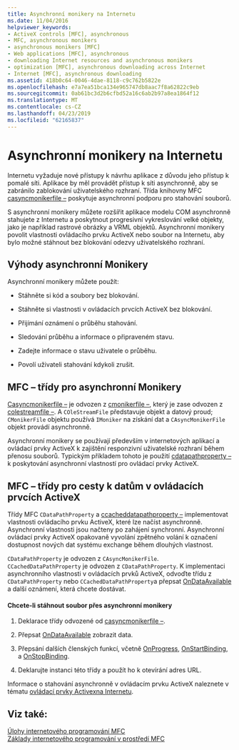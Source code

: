 ```yaml
---
title: Asynchronní monikery na Internetu
ms.date: 11/04/2016
helpviewer_keywords:
- ActiveX controls [MFC], asynchronous
- MFC, asynchronous monikers
- asynchronous monikers [MFC]
- Web applications [MFC], asynchronous
- downloading Internet resources and asynchronous monikers
- optimization [MFC], asynchronous downloading across Internet
- Internet [MFC], asynchronous downloading
ms.assetid: 418b0c64-0046-4dae-8118-c9c762b5822e
ms.openlocfilehash: e7a7ea51bca134e965747db8aac7f8a62822c9eb
ms.sourcegitcommit: 0ab61bc3d2b6cfbd52a16c6ab2b97a8ea1864f12
ms.translationtype: MT
ms.contentlocale: cs-CZ
ms.lasthandoff: 04/23/2019
ms.locfileid: "62165837"
---
```

# <a name="asynchronous-monikers-on-the-internet"></a>Asynchronní monikery na Internetu

Internetu vyžaduje nové přístupy k návrhu aplikace z důvodu jeho přístup k pomalé síti. Aplikace by měl provádět přístup k síti asynchronně, aby se zabránilo zablokování uživatelského rozhraní. Třída knihovny MFC [casyncmonikerfile –](../mfc/reference/casyncmonikerfile-class.md) poskytuje asynchronní podporu pro stahování souborů.

S asynchronní monikery můžete rozšířit aplikace modelu COM asynchronně stahujete z Internetu a poskytnout progresivní vykreslování velké objekty, jako je například rastrové obrázky a VRML objektů. Asynchronní monikery povolit vlastnosti ovládacího prvku ActiveX nebo soubor na Internetu, aby bylo možné stáhnout bez blokování odezvy uživatelského rozhraní.

## <a name="advantages-of-asynchronous-monikers"></a>Výhody asynchronní Monikery

Asynchronní monikery můžete použít:

- Stáhněte si kód a soubory bez blokování.

- Stáhněte si vlastnosti v ovládacích prvcích ActiveX bez blokování.

- Přijímání oznámení o průběhu stahování.

- Sledování průběhu a informace o připraveném stavu.

- Zadejte informace o stavu uživatele o průběhu.

- Povolí uživateli stahování kdykoli zrušit.

## <a name="mfc-classes-for-asynchronous-monikers"></a>MFC – třídy pro asynchronní Monikery

[Casyncmonikerfile –](../mfc/reference/casyncmonikerfile-class.md) je odvozen z [cmonikerfile –](../mfc/reference/cmonikerfile-class.md), který je zase odvozen z [colestreamfile –](../mfc/reference/colestreamfile-class.md). A `COleStreamFile` představuje objekt a datový proud; `CMonikerFile` objektu používá `IMoniker` na získání dat a `CAsyncMonikerFile` objekt provádí asynchronně.

Asynchronní monikery se používají především v internetových aplikací a ovládací prvky ActiveX k zajištění responzivní uživatelské rozhraní během přenosu souborů. Typickým příkladem tohoto je použití [cdatapathproperty –](../mfc/reference/cdatapathproperty-class.md) k poskytování asynchronní vlastností pro ovládací prvky ActiveX.

## <a name="mfc-classes-for-data-paths-in-activex-controls"></a>MFC – třídy pro cesty k datům v ovládacích prvcích ActiveX

Třídy MFC `CDataPathProperty` a [ccacheddatapathproperty –](../mfc/reference/ccacheddatapathproperty-class.md) implementovat vlastnosti ovládacího prvku ActiveX, které lze načíst asynchronně. Asynchronní vlastnosti jsou načteny po zahájení synchronní. Asynchronní ovládací prvky ActiveX opakovaně vyvolání zpětného volání k označení dostupnost nových dat systému exchange během dlouhých vlastnost.

`CDataPathProperty` je odvozen z `CAsyncMonikerFile`. `CCachedDataPathProperty` je odvozen z `CDataPathProperty`. K implementaci asynchronního vlastnosti v ovládacích prvků ActiveX, odvoďte třídu z `CDataPathProperty` nebo `CCachedDataPathProperty`a přepsat [OnDataAvailable](../mfc/reference/casyncmonikerfile-class.md#ondataavailable) a další oznámení, která chcete dostávat.

#### <a name="to-download-a-file-using-asynchronous-monikers"></a>Chcete-li stáhnout soubor přes asynchronní monikery

1. Deklarace třídy odvozené od [casyncmonikerfile –](../mfc/reference/casyncmonikerfile-class.md).

1. Přepsat [OnDataAvailable](../mfc/reference/casyncmonikerfile-class.md#ondataavailable) zobrazit data.

1. Přepsání dalších členských funkcí, včetně [OnProgress](../mfc/reference/casyncmonikerfile-class.md#onprogress), [OnStartBinding](../mfc/reference/casyncmonikerfile-class.md#onstartbinding), a [OnStopBinding](../mfc/reference/casyncmonikerfile-class.md#onstopbinding).

1. Deklarujte instanci této třídy a použít ho k otevírání adres URL.

Informace o stahování asynchronně v ovládacím prvku ActiveX naleznete v tématu [ovládací prvky Activexna Internetu](../mfc/activex-controls-on-the-internet.md).

## <a name="see-also"></a>Viz také:

[Úlohy internetového programování MFC](../mfc/mfc-internet-programming-tasks.md)<br/>
[Základy internetového programování v prostředí MFC](../mfc/mfc-internet-programming-basics.md)
